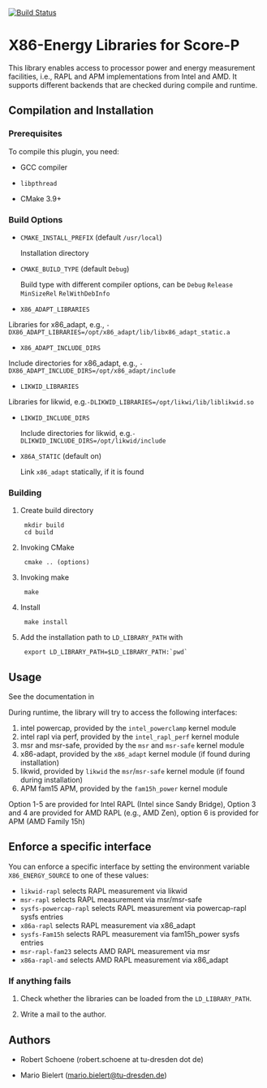 [![Build Status](https://travis-ci.org/tud-zih-energy/x86_energy.svg?branch=master)](https://travis-ci.org/tud-zih-energy/x86_energy)

# X86-Energy Libraries for Score-P

This library enables access to processor power and energy measurement facilities, i.e., RAPL and APM implementations from Intel and AMD.
It supports different backends that are checked during compile and runtime.

## Compilation and Installation

### Prerequisites

To compile this plugin, you need:

* GCC compiler

* `libpthread`

* CMake 3.9+

### Build Options

* `CMAKE_INSTALL_PREFIX` (default `/usr/local`)
    
  Installation directory
    
* `CMAKE_BUILD_TYPE` (default `Debug`)
   
   Build type with different compiler options, can be `Debug` `Release` `MinSizeRel` `RelWithDebInfo`

*  `X86_ADAPT_LIBRARIES`
    
  Libraries for x86\_adapt, e.g., `-DX86_ADAPT_LIBRARIES=/opt/x86_adapt/lib/libx86_adapt_static.a`

*  `X86_ADAPT_INCLUDE_DIRS`
    
  Include directories for x86\_adapt, e.g., `-DX86_ADAPT_INCLUDE_DIRS=/opt/x86_adapt/include`

*  `LIKWID_LIBRARIES`
    
  Libraries for likwid, e.g.`-DLIKWID_LIBRARIES=/opt/likwi/lib/liblikwid.so`

*  `LIKWID_INCLUDE_DIRS`
    
    Include directories for likwid, e.g.`-DLIKWID_INCLUDE_DIRS=/opt/likwid/include`

* `X86A_STATIC` (default on)

  Link `x86_adapt` statically, if it is found

### Building

1. Create build directory

        mkdir build
        cd build

2. Invoking CMake

        cmake .. (options)

3. Invoking make

        make
        
4. Install

        make install


5. Add the installation path to `LD_LIBRARY_PATH` with

        export LD_LIBRARY_PATH=$LD_LIBRARY_PATH:`pwd`

## Usage

See the documentation in 

During runtime, the library will try to access the following interfaces:

1. intel powercap, provided by the `intel_powerclamp` kernel module
2. intel rapl via perf, provided by the `intel_rapl_perf` kernel module
3. msr and msr-safe, provided by the `msr` and `msr-safe` kernel module
4. x86-adapt, provided by the `x86_adapt` kernel module (if found during installation)
5. likwid, provided by `likwid` the `msr`/`msr-safe` kernel module (if found during installation)
6. APM fam15 APM, provided by the `fam15h_power` kernel module

Option 1-5 are provided for Intel RAPL (Intel since Sandy Bridge), Option 3 and 4 are provided for AMD RAPL (e.g., AMD Zen), option 6 is provided for APM (AMD Family 15h)

## Enforce a specific interface

You can enforce a specific interface by setting the environment variable `X86_ENERGY_SOURCE` to one of these values:

 - `likwid-rapl` selects RAPL measurement via likwid
 - `msr-rapl` selects RAPL measurement via msr/msr-safe
 - `sysfs-powercap-rapl` selects RAPL measurement via powercap-rapl sysfs entries
 - `x86a-rapl` selects RAPL measurement via x86_adapt
 - `sysfs-Fam15h` selects RAPL measurement via fam15h_power sysfs entries
 - `msr-rapl-fam23` selects AMD RAPL measurement via msr
 - `x86a-rapl-amd` selects AMD RAPL measurement via x86_adapt

### If anything fails

1. Check whether the libraries can be loaded from the `LD_LIBRARY_PATH`.

2. Write a mail to the author.

## Authors

* Robert Schoene (robert.schoene at tu-dresden dot de)

* Mario Bielert (mario.bielert@tu-dresden.de)
